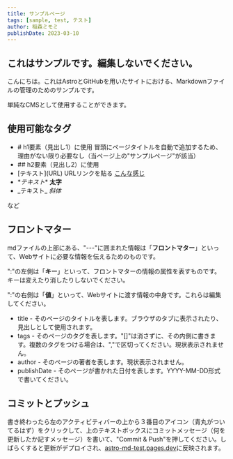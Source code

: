 ```yaml
---
title: サンプルページ
tags: [sample, test, テスト]
author: 稲森ミモミ
publishDate: 2023-03-10
---
```


## これはサンプルです。編集しないでください。

こんにちは。これはAstroとGitHubを用いたサイトにおける、Markdownファイルの管理のためのサンプルです。

単純なCMSとして使用することができます。

## 使用可能なタグ

- \#   h1要素（見出し1）に使用 冒頭にページタイトルを自動で追加するため、理由がない限り必要なし（当ページ上の"サンプルページ"が該当）
- \##  h2要素（見出し2）に使用
- \[テキスト](URL) URLリンクを貼る [こんな感じ](/)
- \**テキスト** **太字**
- \_テキスト_ _斜体_

など

## フロントマター

mdファイルの上部にある、"---"に囲まれた情報は「**フロントマター**」といって、Webサイトに必要な情報を伝えるためのものです。

":"の左側は「**キー**」といって、フロントマターの情報の属性を表すものです。キーは変えたり消したりしないでください。

":"の右側は「**値**」といって、Webサイトに渡す情報の中身です。これらは編集してください。

- title - そのページのタイトルを表します。ブラウザのタブに表示されたり、見出しとして使用されます。
- tags - そのページのタグを表します。"[]"は消さずに、その内側に書きます。複数のタグをつける場合は、","で区切ってください。現状表示されません。
- author - そのページの著者を表します。現状表示されません。
- publishDate - そのページが書かれた日付を表します。YYYY-MM-DD形式で書いてください。

## コミットとプッシュ

書き終わったら左のアクティビティバーの上から３番目のアイコン（青丸がついてるはず）をクリックして、上のテキストボックスにコミットメッセージ（何を更新したか記すメッセージ）を書いて、"Commit & Push"を押してください。しばらくすると更新がデプロイされ、[astro-md-test.pages.dev](astro-md-test.pages.dev)に反映されます。
